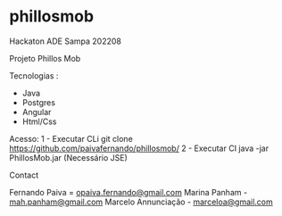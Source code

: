 # phillosmob
Hackaton ADE Sampa 202208

Projeto Phillos Mob

Tecnologias :
- Java
- Postgres
- Angular
- Html/Css


Acesso:
1 - Executar CLi git clone https://github.com/paivafernando/phillosmob/
2 - Executar CI java -jar PhillosMob.jar (Necessário JSE)

Contact

Fernando Paiva = opaiva.fernando@gmail.com
Marina Panham - mah.panham@gmail.com
Marcelo Annunciação - marceloa@gmail.com





